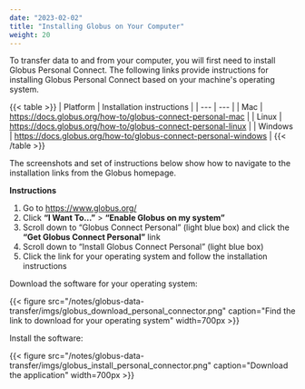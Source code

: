 ```yaml
---
date: "2023-02-02"
title: "Installing Globus on Your Computer"
weight: 20
---
```


To transfer data to and from your computer, you will first need to install Globus Personal Connect. The following links provide instructions for installing Globus Personal Connect based on your machine's operating system.

{{< table >}}
| Platform | Installation instructions |
| --- | --- |
| Mac | https://docs.globus.org/how-to/globus-connect-personal-mac |
| Linux | https://docs.globus.org/how-to/globus-connect-personal-linux |
| Windows | https://docs.globus.org/how-to/globus-connect-personal-windows |
{{< /table >}}

The screenshots and set of instructions below show how to navigate to the installation links from the Globus homepage.

**Instructions**

1. Go to https://www.globus.org/
2. Click **“I Want To…”** > **“Enable Globus on my system”**
3. Scroll down to “Globus Connect Personal” (light blue box) and click the **“Get Globus Connect Personal”** link
4. Scroll down to “Install Globus Connect Personal” (light blue box)
5. Click the link for your operating system and follow the installation instructions

Download the software for your operating system:

{{< figure src="/notes/globus-data-transfer/imgs/globus_download_personal_connector.png" caption="Find the link to download for your operating system" width=700px >}}

Install the software:

{{< figure src="/notes/globus-data-transfer/imgs/globus_install_personal_connector.png" caption="Download the application" width=700px >}}
